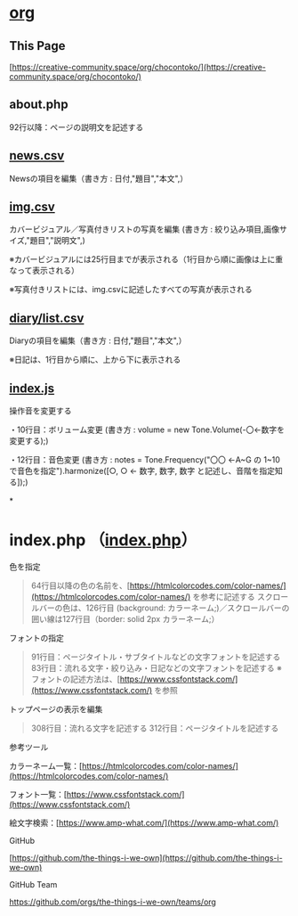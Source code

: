 # [org](https://creative-community.space/org/)
## This Page
[https://creative-community.space/org/chocontoko/](https://creative-community.space/org/chocontoko/)


## about.php
92行以降：ページの説明文を記述する
## [news.csv](https://github.com/chocontoko/Workshop/blob/main/news.csv)
Newsの項目を編集（書き方 : 日付,"題目","本文",）


## [img.csv](https://github.com/chocontoko/Workshop/blob/main/img.csv)

カバービジュアル／写真付きリストの写真を編集 (書き方 : 絞り込み項目,画像サイズ,"題目","説明文",)

※カバービジュアルには25行目までが表示される（1行目から順に画像は上に重なって表示される）

※写真付きリストには、img.csvに記述したすべての写真が表示される


## [diary/list.csv](https://github.com/chocontoko/Workshop/blob/main/diary/list.csv)

Diaryの項目を編集（書き方 : 日付,"題目","本文",）

※日記は、1行目から順に、上から下に表示される


## [index.js](https://github.com/chocontoko/Workshop/blob/main/index.js)

操作音を変更する

・10行目：ボリューム変更 (書き方 : volume = new Tone.Volume(-〇←数字を変更する);)

・12行目：音色変更 (書き方 : notes = Tone.Frequency("〇〇 ←A~G の 1~10 で音色を指定").harmonize([○, ○ ← 数字, 数字, 数字 と記述し、音階を指定知る]);)


*　　


# index.php （[index.php](https://github.com/chocontoko/Workshop/blob/main/index.php)）

色を指定
> 64行目以降の色の名前を、[https://htmlcolorcodes.com/color-names/](https://htmlcolorcodes.com/color-names/) を参考に記述する
> スクロールバーの色は、126行目 (background: カラーネーム;)／スクロールバーの囲い線は127行目（border: solid 2px カラーネーム;）

フォントの指定
> 91行目：ページタイトル・サブタイトルなどの文字フォントを記述する
> 83行目：流れる文字・絞り込み・日記などの文字フォントを記述する
> ※ フォントの記述方法は、[https://www.cssfontstack.com/](https://www.cssfontstack.com/) を参照

トップページの表示を編集
> 308行目：流れる文字を記述する
> 312行目：ページタイトルを記述する



参考ツール

カラーネーム一覧：[https://htmlcolorcodes.com/color-names/](https://htmlcolorcodes.com/color-names/)

フォント一覧：[https://www.cssfontstack.com/](https://www.cssfontstack.com/)

絵文字検索：[https://www.amp-what.com/](https://www.amp-what.com/)



GitHub

[https://github.com/the-things-i-we-own](https://github.com/the-things-i-we-own)


GitHub Team

https://github.com/orgs/the-things-i-we-own/teams/org
